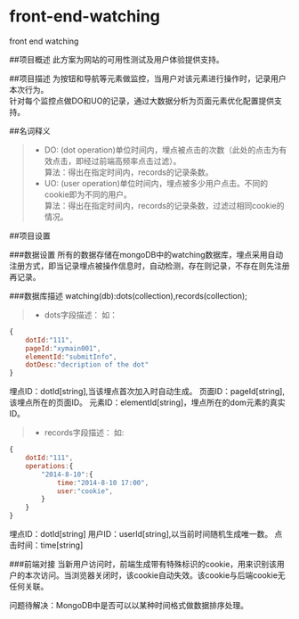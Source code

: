 front-end-watching
=========

front end watching

##项目概述
此方案为网站的可用性测试及用户体验提供支持。

##项目描述
为按钮和导航等元素做监控，当用户对该元素进行操作时，记录用户本次行为。<br/>针对每个监控点做DO和UO的记录，通过大数据分析为页面元素优化配置提供支持。

##名词释义
> * DO: (dot operation)单位时间内，埋点被点击的次数（此处的点击为有效点击，即经过前端高频率点击过滤）。<br>
		算法：得出在指定时间内，records的记录条数。
> * UO: (user operation)单位时间内，埋点被多少用户点击。不同的cookie即为不同的用户。<br>
		算法：得出在指定时间内，records的记录条数，过滤过相同cookie的情况。

##项目设置

###数据设置
所有的数据存储在mongoDB中的watching数据库，埋点采用自动注册方式，即当记录埋点被操作信息时，自动检测，存在则记录，不存在则先注册再记录。

###数据库描述
watching(db):dots(collection),records(collection);
> * dots字段描述：
如：
```javascript
{
	dotId:"111",
	pageId:"xymain001",
	elementId:"submitInfo",
	dotDesc:"decription of the dot"
}
```
埋点ID：dotId[string],当该埋点首次加入时自动生成。
页面ID：pageId[string],该埋点所在的页面ID。
元素ID：elementId[string]，埋点所在的dom元素的真实ID。

> * records字段描述：
如:
```javascript
{
	dotId:"111",
	operations:{
		"2014-8-10":{
			time:"2014-8-10 17:00",
			user:"cookie",
		}
	}
}
```
埋点ID：dotId[string]
用户ID：userId[string],以当前时间随机生成唯一数。
点击时间：time[string]

###前端对接
当新用户访问时，前端生成带有特殊标识的cookie，用来识别该用户的本次访问。当浏览器关闭时，该cookie自动失效。该cookie与后端cookie无任何关联。


问题待解决：MongoDB中是否可以以某种时间格式做数据排序处理。
